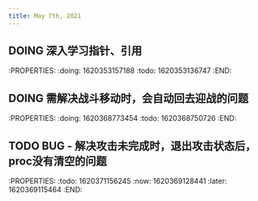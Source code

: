 ```yaml
---
title: May 7th, 2021
---
```


## DOING 深入学习指针、引用
:PROPERTIES:
:doing: 1620353157188
:todo: 1620353136747
:END:
## DOING 需解决战斗移动时，会自动回去迎战的问题
:PROPERTIES:
:doing: 1620368773454
:todo: 1620368750726
:END:
## TODO BUG - 解决攻击未完成时，退出攻击状态后，proc没有清空的问题
:PROPERTIES:
:todo: 1620371156245
:now: 1620369128441
:later: 1620369115464
:END:
